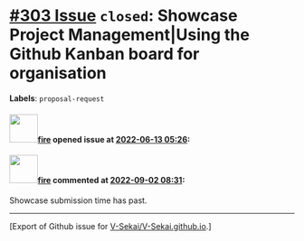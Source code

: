 # [\#303 Issue](https://github.com/V-Sekai/V-Sekai.github.io/issues/303) `closed`: Showcase Project Management|Using the Github Kanban board for organisation
**Labels**: `proposal-request`


#### <img src="https://avatars.githubusercontent.com/u/32321?u=c2e06a3d2b49a467aa907e54aa259516440267cc&v=4" width="50">[fire](https://github.com/fire) opened issue at [2022-06-13 05:26](https://github.com/V-Sekai/V-Sekai.github.io/issues/303):



#### <img src="https://avatars.githubusercontent.com/u/32321?u=c2e06a3d2b49a467aa907e54aa259516440267cc&v=4" width="50">[fire](https://github.com/fire) commented at [2022-09-02 08:31](https://github.com/V-Sekai/V-Sekai.github.io/issues/303#issuecomment-1235224888):

Showcase submission time has past.


-------------------------------------------------------------------------------



[Export of Github issue for [V-Sekai/V-Sekai.github.io](https://github.com/V-Sekai/V-Sekai.github.io).]
